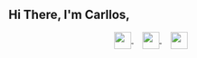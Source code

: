 ## Hi There, I'm Carllos,  
<p align="center">
  <a href="https://www.linkedin.com/in/carlloswattsnogueira" target="_blank">
    <img height="30px" align="center" src="https://img.shields.io/badge/LinkedIn-gray?style=for-the-badge&logo=linkedin&logoColor=white" />
  </a> &nbsp;&nbsp;&nbsp;
  <a href="mailto:carlloswattsnogueira@gmail.com" target="_blank">
    <img height="30px" align="center" src="https://img.shields.io/badge/Email-gray?style=for-the-badge&logo=gmail&logoColor=white" />
  </a> &nbsp;&nbsp;&nbsp;
  <a href="https://cwattsnogueira.github.io/" target="_blank">
    <img height="30px" align="center" src="https://img.shields.io/badge/Portfolio-gray?style=for-the-badge&logo=github&logoColor=white" />
  </a>
</p>

<!--## Most Used Languages-->
<!--<div align="center">-->
<!--   <img src="https://github-readme-stats.vercel.app/api/top-langs/?username=cwattsnogueira&theme=city_light&hide_border=true&include_all_commits=true&count_private=true&layout=compact" alt="Top Languages"> -->
 <!-- <img src="https://github-readme-stats.vercel.app/api/top-langs/?username=cwattsnogueira&theme=city_light&hide_border=true&include_all_commits=true&count_private=true&layout=compact&hide=Jupyter%20Notebook">-->
<!--</div>-->

